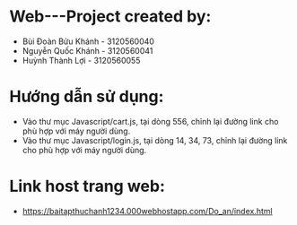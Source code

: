 # Web---Project created by:
- Bùi Đoàn Bửu Khánh - 3120560040
- Nguyễn Quốc Khánh - 3120560041
- Huỳnh Thành Lợi - 3120560055

# Hướng dẫn sử dụng:
- Vào thư mục Javascript/cart.js, tại dòng 556, chỉnh lại đường link cho phù hợp với máy người dùng.
- Vào thư mục Javascript/login.js, tại dòng 14, 34, 73, chỉnh lại đường link cho phù hợp với máy người dùng.

# Link host trang web: 
- https://baitapthuchanh1234.000webhostapp.com/Do_an/index.html